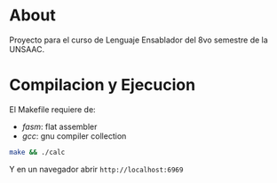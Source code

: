 # About
Proyecto para el curso de Lenguaje Ensablador del 8vo semestre de la UNSAAC.

# Compilacion y Ejecucion
El Makefile requiere de:
- *fasm*: flat assembler
- *gcc*: gnu compiler collection

```bash
make && ./calc
```

Y en un navegador abrir `http://localhost:6969`

